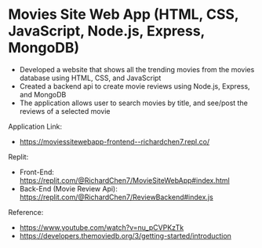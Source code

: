 # Movies Site Web App (HTML, CSS, JavaScript, Node.js, Express, MongoDB)
<ul>
  <li>Developed a website that shows all the trending movies from the movies database using HTML, CSS, and JavaScript</li>
  <li>Created a backend api to create movie reviews using Node.js, Express, and MongoDB</li>
  <li>The application allows user to search movies by title, and see/post the reviews of a selected movie</li>
</ul>

Application Link: 
- https://moviessitewebapp-frontend--richardchen7.repl.co/

Replit:
- Front-End: https://replit.com/@RichardChen7/MovieSiteWebApp#index.html
- Back-End (Movie Review Api): https://replit.com/@RichardChen7/ReviewBackend#index.js

Reference:
- https://www.youtube.com/watch?v=nu_pCVPKzTk
- https://developers.themoviedb.org/3/getting-started/introduction

